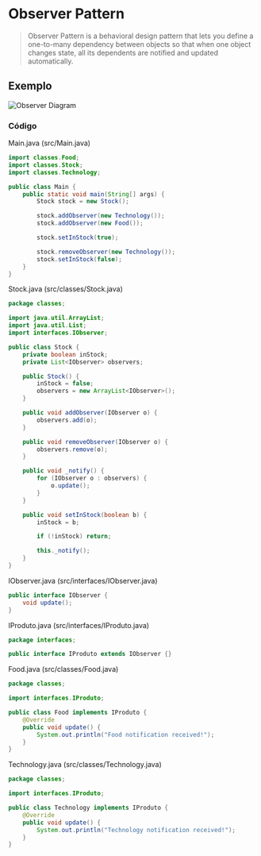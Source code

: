 # Observer Pattern

> Observer Pattern is a behavioral design pattern that lets you define a one-to-many dependency between objects so that when one object changes state, all its dependents are notified and updated automatically.

## Exemplo

![Observer Diagram](/Engenharia%20III/Observer/src/assets/diagrama_observer.png)

### Código

Main.java (src/Main.java)

```java
import classes.Food;
import classes.Stock;
import classes.Technology;

public class Main {
    public static void main(String[] args) {
        Stock stock = new Stock();

        stock.addObserver(new Technology());
        stock.addObserver(new Food());

        stock.setInStock(true);        

        stock.removeObserver(new Technology());
        stock.setInStock(false);
    }
}
```

Stock.java (src/classes/Stock.java)

```java
package classes;

import java.util.ArrayList;
import java.util.List;
import interfaces.IObserver;

public class Stock {
    private boolean inStock;
    private List<IObserver> observers;

    public Stock() {
        inStock = false;
        observers = new ArrayList<IObserver>();
    }

    public void addObserver(IObserver o) {
        observers.add(o);
    }

    public void removeObserver(IObserver o) {
        observers.remove(o);
    }

    public void _notify() {
        for (IObserver o : observers) {
            o.update();
        }
    }

    public void setInStock(boolean b) {
        inStock = b;

        if (!inStock) return;

        this._notify();
    }
}

```

IObserver.java (src/interfaces/IObserver.java)

```java
public interface IObserver {
    void update();
}
```

IProduto.java (src/interfaces/IProduto.java)

```java
package interfaces;

public interface IProduto extends IObserver {}
```

Food.java (src/classes/Food.java)

```java
package classes;

import interfaces.IProduto;

public class Food implements IProduto {
    @Override
    public void update() {
        System.out.println("Food notification received!");
    }
}
```

Technology.java (src/classes/Technology.java)

```java
package classes;

import interfaces.IProduto;

public class Technology implements IProduto {
    @Override
    public void update() {
        System.out.println("Technology notification received!");
    }
}
```
